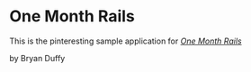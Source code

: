 # One Month Rails

This is the pinteresting sample application for
[*One Month Rails*](http://onemonthrails.com)

by Bryan Duffy